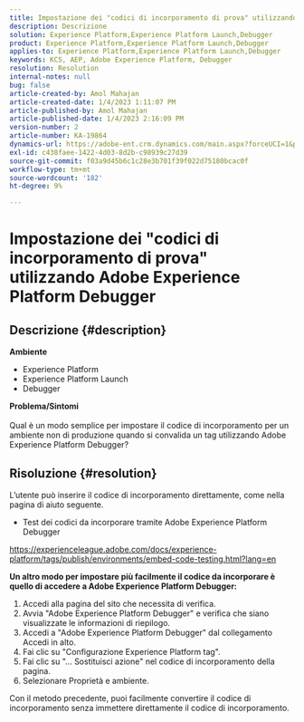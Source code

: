 ```yaml
---
title: Impostazione dei "codici di incorporamento di prova" utilizzando Adobe Experience Platform Debugger
description: Descrizione
solution: Experience Platform,Experience Platform Launch,Debugger
product: Experience Platform,Experience Platform Launch,Debugger
applies-to: Experience Platform,Experience Platform Launch,Debugger
keywords: KCS, AEP, Adobe Experience Platform, Debugger
resolution: Resolution
internal-notes: null
bug: false
article-created-by: Amol Mahajan
article-created-date: 1/4/2023 1:11:07 PM
article-published-by: Amol Mahajan
article-published-date: 1/4/2023 2:16:09 PM
version-number: 2
article-number: KA-19864
dynamics-url: https://adobe-ent.crm.dynamics.com/main.aspx?forceUCI=1&pagetype=entityrecord&etn=knowledgearticle&id=9d41f23a-318c-ed11-81ad-6045bd0061cb
exl-id: c438faee-1422-4d03-8d2b-c98939c27d39
source-git-commit: f03a9d45b6c1c28e3b701f39f022d75180bcac0f
workflow-type: tm+mt
source-wordcount: '182'
ht-degree: 9%

---
```


# Impostazione dei &quot;codici di incorporamento di prova&quot; utilizzando Adobe Experience Platform Debugger

## Descrizione {#description}

<b>Ambiente</b>
- Experience Platform
- Experience Platform Launch
- Debugger



<b>Problema/Sintomi</b><br><br>Qual è un modo semplice per impostare il codice di incorporamento per un ambiente non di produzione quando si convalida un tag utilizzando Adobe Experience Platform Debugger?<br>

## Risoluzione {#resolution}

L’utente può inserire il codice di incorporamento direttamente, come nella pagina di aiuto seguente.
- Test dei codici da incorporare tramite Adobe Experience Platform Debugger


https://experienceleague.adobe.com/docs/experience-platform/tags/publish/environments/embed-code-testing.html?lang=en

<b>Un altro modo per impostare più facilmente il codice da incorporare è quello di accedere a Adobe Experience Platform Debugger:</b>

1. Accedi alla pagina del sito che necessita di verifica.
2. Avvia &quot;Adobe Experience Platform Debugger&quot; e verifica che siano visualizzate le informazioni di riepilogo.
3. Accedi a &quot;Adobe Experience Platform Debugger&quot; dal collegamento Accedi in alto.
4. Fai clic su &quot;Configurazione Experience Platform tag&quot;.
5. Fai clic su &quot;... Sostituisci azione&quot; nel codice di incorporamento della pagina.
6. Selezionare Proprietà e ambiente.


Con il metodo precedente, puoi facilmente convertire il codice di incorporamento senza immettere direttamente il codice di incorporamento.
